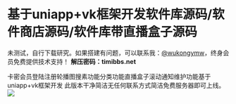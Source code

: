 # 基于uniapp+vk框架开发软件库源码/软件商店源码/软件库带直播盒子源码

未测试，自行下载研究。如果搭建有问题，可以联系我：[@wukongymw](http://t.me/wukongymw)，终身会员免费提供技术支持！
**解压密码：timibbs.net**

卡密会员登陆注册轮播图搜素功能分类功能直播盒子滚动通知维护功能基于uniapp+vk框架开发 此版本干净简洁无任何联系方式简洁免费服务器即可上线。
[![](https://wukongymw.com/wp-content/uploads/2023/10/1697462420-b159d3027206c59.jpg)](https://wukongymw.com/wp-content/uploads/2023/10/1697462420-b159d3027206c59.jpg)